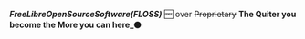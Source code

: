

**_FreeLibreOpenSourceSoftware(FLOSS)_** 🆓 over ~~Proprietary~~
**The Quiter you become the More you can here_**⚫
